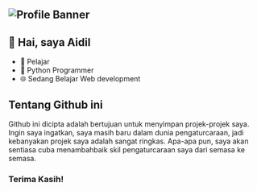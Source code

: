 ![Profile Banner](https://user-images.githubusercontent.com/87560413/137114186-09ad427f-8a20-4b39-8e7f-41e6aa8bd186.png)
---

## 👋  Hai, saya Aidil

- 🏫 Pelajar
- 🐍 Python Programmer
- 🌐 Sedang Belajar Web development

## Tentang Github ini

Github ini dicipta adalah bertujuan untuk menyimpan projek-projek saya. Ingin saya ingatkan, saya masih baru dalam dunia pengaturcaraan, jadi kebanyakan projek saya adalah sangat ringkas. Apa-apa pun, saya akan sentiasa cuba menambahbaik skil pengaturcaraan saya dari semasa ke semasa.
### Terima Kasih!

